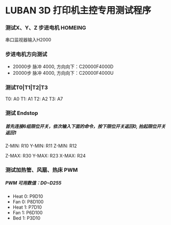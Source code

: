 LUBAN 3D 打印机主控专用测试程序
==========


<h3>测试X、Y、Z 步进电机 HOMEING</h3>
串口监视器输入H2000

<h3>步进电机方向测试</h3>
<ul>
<li>20000步 脉冲 4000, 方向向下：C20000F4000D</li>
<li>20000步 脉冲 4000, 方向向下：C20000F4000U</li>
</ul>

<h3>测试T0|T1|T2|T3</h3>

T0: A0
T1: A1
T2: A2
T3: A7

<h3>测试 Endstop</h3>
<h5>首先连接6组限位开关，依次输入下面的命令，按下限位开关返回0, 抬起限位开关返回1</h5>
Z-MIN: R10
Y-MIN: R11
Z-MIN: R12

Z-MAX: R30
Y-MAX: R23
X-MAX: R24


<h3>测试加热管、风扇、热床 PWM</h3>
<h5>PWM 可用数值：D0~D255</h5>
<ul>
<li>Heat 0: P9D10</li>
<li>Fan  0: P8D100</li>
<li>Heat 1: P7D10</li>
<li>Fan  1: P6D100</li>
<li>Bed  1: P3D10</li>